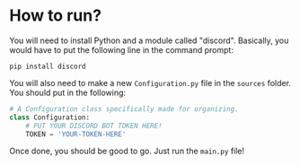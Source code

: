 # How to run?
You will need to install Python and a module called "discord". Basically, you would have to put the following line in the command prompt:

`pip install discord`

You will also need to make a new `Configuration.py` file in the `sources` folder. You should put in the following:
```py
# A Configuration class specifically made for organizing.
class Configuration:
    # PUT YOUR DISCORD BOT TOKEN HERE!
    TOKEN = 'YOUR-TOKEN-HERE'
```

Once done, you should be good to go. Just run the `main.py` file!
